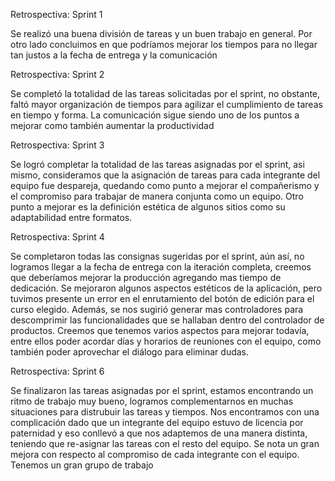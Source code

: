 Retrospectiva: Sprint 1

Se realizó una buena división de tareas y un buen trabajo en general. Por otro lado concluimos en que podríamos mejorar los tiempos para no llegar tan justos a la fecha de entrega y la comunicación

Retrospectiva: Sprint 2

Se completó la totalidad de las tareas solicitadas por el sprint, no obstante, faltó mayor organización de tiempos para agilizar el cumplimiento de tareas en tiempo y forma. La comunicación sigue siendo uno de los puntos a mejorar como también aumentar la productividad

Retrospectiva: Sprint 3

Se logró completar la totalidad de las tareas asignadas por el sprint, asi mismo, consideramos que la asignación de tareas para cada integrante del equipo fue despareja, quedando como punto a mejorar el compañerismo y el compromiso para trabajar de manera conjunta como un equipo. 
Otro punto a mejorar es la definición estética de algunos sitios como su adaptabilidad entre formatos.

Retrospectiva: Sprint 4

Se completaron todas las consignas sugeridas por el sprint, aún así, no logramos llegar a la fecha de entrega con la iteración completa, creemos que deberíamos mejorar la producción agregando mas tiempo de dedicación. Se mejoraron algunos aspectos estéticos de la aplicación, pero tuvimos presente un error en el enrutamiento del botón de edición para el curso elegido. Además, se nos sugirió generar mas controladores para descomprimir las funcionalidades que se hallaban dentro del controlador de productos. 
Creemos que tenemos varios aspectos para mejorar todavía, entre ellos poder acordar días y horarios de reuniones con el equipo, como también poder aprovechar el diálogo para eliminar dudas.

Retrospectiva: Sprint 6

Se finalizaron las tareas asignadas por el sprint, estamos encontrando un ritmo de trabajo muy bueno, logramos complementarnos en muchas situaciones para distrubuir las tareas y tiempos.
Nos encontramos con una complicación dado que un integrante del equipo estuvo de licencia por paternidad y eso conllevó a que nos adaptemos de una manera distinta, teniendo que re-asignar las tareas con el resto del equipo.
Se nota un gran mejora con respecto al compromiso de cada integrante con el equipo. Tenemos un gran grupo de trabajo 